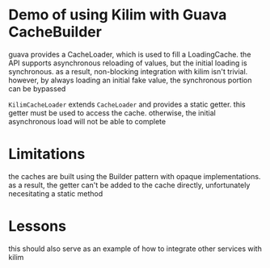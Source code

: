 # Demo of using Kilim with Guava CacheBuilder


guava provides a CacheLoader, which is used to fill a LoadingCache.
the API supports asynchronous reloading of values, but the initial loading is synchronous.
as a result, non-blocking integration with kilim isn't trivial.
however, by always loading an initial fake value, the synchronous portion can be bypassed

`KilimCacheLoader` extends `CacheLoader` and provides a static getter.
this getter must be used to access the cache.
otherwise, the initial asynchronous load will not be able to complete







# Limitations

the caches are built using the Builder pattern with opaque implementations.
as a result, the getter can't be added to the cache directly,
unfortunately necesitating a static method



# Lessons

this should also serve as an example of how to integrate other services with kilim


